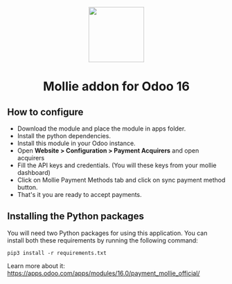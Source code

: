 <p align="center">
  <img src="https://info.mollie.com/hubfs/github/odoo/logo.png" width="128" height="128"/>
</p>
<h1 align="center">Mollie addon for Odoo 16</h1>

## How to configure

- Download the module and place the module in apps folder.
- Install the python dependencies.
- Install this module in your Odoo instance.
- Open **Website > Configuration > Payment Acquirers** and open acquirers
- Fill the API keys and credentials. (You will these keys from your mollie dashboard)
- Click on Mollie Payment Methods tab and click on sync payment method button.
- That's it you are ready to accept payments.

## Installing the Python packages
You will need two Python packages for using this application.
You can install both these requirements by running the following command:
```
pip3 install -r requirements.txt
```

Learn more about it: https://apps.odoo.com/apps/modules/16.0/payment_mollie_official/
